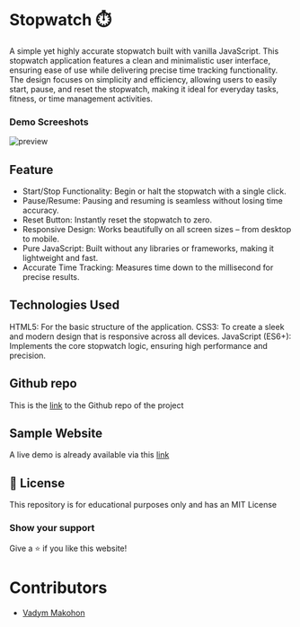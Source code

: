 # Stopwatch ⏱️

A simple yet highly accurate stopwatch built with vanilla JavaScript. This stopwatch application features a clean and minimalistic user interface, ensuring ease of use while delivering precise time tracking functionality. The design focuses on simplicity and efficiency, allowing users to easily start, pause, and reset the stopwatch, making it ideal for everyday tasks, fitness, or time management activities.

### Demo Screeshots

![preview](https://github.com/user-attachments/assets/68f64cb2-c8f1-47ad-98f0-796de60515ae)

## Feature

- Start/Stop Functionality: Begin or halt the stopwatch with a single click.
- Pause/Resume: Pausing and resuming is seamless without losing time accuracy.
- Reset Button: Instantly reset the stopwatch to zero.
- Responsive Design: Works beautifully on all screen sizes – from desktop to mobile.
- Pure JavaScript: Built without any libraries or frameworks, making it lightweight and fast.
- Accurate Time Tracking: Measures time down to the millisecond for precise results.

## Technologies Used

HTML5: For the basic structure of the application.
CSS3: To create a sleek and modern design that is responsive across all devices.
JavaScript (ES6+): Implements the core stopwatch logic, ensuring high performance and precision.

## Github repo

This is the [link](https://github.com/VadymMakohon/stopwatch) to the Github repo of the project

## Sample Website

A live demo is already available via this [link](https://vadymmakohon.github.io/stopwatch/)

## 📜 License

This repository is for educational purposes only and has an MIT License

### Show your support

Give a ⭐ if you like this website!

# Contributors

- [Vadym Makohon](https://github.com/VadymMakohon)
